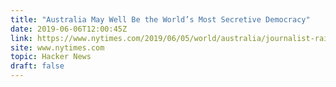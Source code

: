 ```yaml
---
title: "Australia May Well Be the World’s Most Secretive Democracy"
date: 2019-06-06T12:00:45Z
link: https://www.nytimes.com/2019/06/05/world/australia/journalist-raids.html?utm_medium=RSS&utm_source=hune
site: www.nytimes.com
topic: Hacker News
draft: false
---
```

